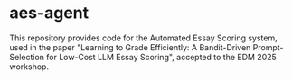 # aes-agent

This repository provides code for the Automated Essay Scoring system, used in the paper "Learning to Grade Efficiently: A Bandit-Driven Prompt-Selection for Low-Cost LLM Essay Scoring", accepted to the EDM 2025 workshop.


